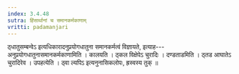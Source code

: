 ```yaml
---
index: 3.4.48
sutra: हिंसार्थानां च समानकर्मकाणाम्
vritti: padamanjari
---
```


 ठ्धातुसम्बन्वेऽ इत्यधिकारादनुप्रयोगधातुना समानकर्मत्वं विज्ञायते, इत्याह---अनुप्रयोगधातुनासमानकर्मकाणामिति । कालयति । ठ्कल विक्षेपेऽ चुरादिः । दण्डताडमिति । ठ्तड आघातेऽ चुरादिरेव । उपहत्येति । ठ्वा ल्यपिऽ इत्यनुनासिकलोपः, ह्रस्वस्य तुक् ॥